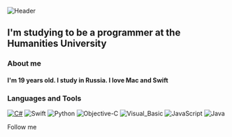 ![Header](https://github.com/D1gout/D1gout/blob/main/assets/univer.gif)

## I'm studying to be a programmer at the Humanities University

### About me

#### I'm 19 years old. I study in Russia. I love Mac and Swift

### Languages and Tools
[![C#](https://img.shields.io/badge/-CSharp-0d1117?style=for-the-badge&logo=CSharp&logoColor=ab64bf)](https://github.com/D1gout/CSharp)
![Swift](https://img.shields.io/badge/-Swift-0d1117?style=for-the-badge&logo=Swift&logoColor=fffdfe)
![Python](https://img.shields.io/badge/-Python-0d1117?style=for-the-badge&logo=Python&logoColor=ffd748)
![Objective-C](https://img.shields.io/badge/-Objective_C-0d1117?style=for-the-badge&logo=Apple&logoColor=cacaca)
![Visual_Basic](https://img.shields.io/badge/-Visual_Basic-0d1117?style=for-the-badge&logo=Microsoft&logoColor=b789e9)
![JavaScript](https://img.shields.io/badge/-JavaScript-0d1117?style=for-the-badge&logo=JavaScript&logoColor=f7e01d)
![Java](https://img.shields.io/badge/-Java-0d1117?style=for-the-badge&logo=Java&logoColor=e26f07)

Follow me